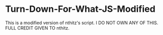 # Turn-Down-For-What-JS-Modified
This is a modified version of nthitz's script.  I DO NOT OWN ANY OF THIS.  FULL CREDIT GIVEN TO nthitz.
